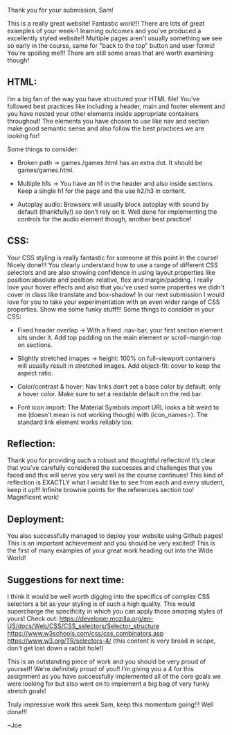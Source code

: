 Thank you for your submission, Sam!

This is a really great website! Fantastic work!!! There are lots of great examples of your week-1 learning outcomes and you've produced a excellently styled website!! Multiple pages aren't usually something we see so early in the course, same for "back to the top" button and user forms! You're spoiling me!!! There are still some areas that are worth examining though!

## HTML:

I’m a big fan of the way you have structured your HTML file! You’ve followed best practices like including a header, main and footer element and you have nested your other elements inside appropriate containers throughout! The elements you have chosen to use like nav and section make good semantic sense and also follow the best practices we are looking for!

Some things to consider:

- Broken path -> games./games.html has an extra dot. It should be games/games.html.

- Multiple h1s -> You have an h1 in the header and also inside sections. Keep a single h1 for the page and the use h2/h3 in content.

- Autoplay audio: Browsers will usually block autoplay with sound by default (thankfully!) so don’t rely on it. Well done for implementing the controls for the audio element though, another best practice!

## CSS:

Your CSS styling is really fantastic for someone at this point in the course! Nicely done!!! You clearly understand how to use a range of different CSS selectors and are also showing confidence in using layout properties like position:absolute and position: relative, flex and margin/padding. I really love your hover effects and also that you've used some properties we didn't cover in class like translate and box-shadow! In our next submission I would love for you to take your experimentation with an even wider range of CSS properties. Show me some funky stuff!!!
Some things to consider in your CSS:

- Fixed header overlap -> With a fixed .nav-bar, your first section element sits under it. Add top padding on the main element or scroll-margin-top on sections.

- Slightly stretched images -> height: 100% on full-viewport containers will usually result in stretched images. Add object-fit: cover to keep the aspect ratio.

- Color/contrast & hover: Nav links don’t set a base color by default, only a hover color. Make sure to set a readable default on the red bar.

- Font icon import: The Material Symbols import URL looks a bit weird to me (doesn't mean is not working though) with (icon_names=). The standard link element works reliably too.

## Reflection:

Thank you for providing such a robust and thoughtful reflection! It’s clear that you’ve carefully considered the successes and challenges that you faced and this will serve you very well as the course continues! This kind of reflection is EXACTLY what I would like to see from each and every student, keep it up!!! Infinite brownie points for the references section too! Magnificent work!

## Deployment:

You also successfully managed to deploy your website using Github pages! This is an important achievement and you should be very excited! This is the first of many examples of your great work heading out into the Wide World!

## Suggestions for next time:

I think it would be well worth digging into the specifics of complex CSS selectors a bit as your styling is of such a high quality. This would supercharge the specificity in which you can apply those amazing styles of yours! Check out:
https://developer.mozilla.org/en-US/docs/Web/CSS/CSS_selectors/Selector_structure
https://www.w3schools.com/css/css_combinators.asp
https://www.w3.org/TR/selectors-4/ (this content is very broad in scope, don't get lost down a rabbit hole!)

This is an outstanding piece of work and you should be very proud of yourself! We’re definitely proud of you!!
I’m giving you a 4 for this assignment as you have successfully implemented all of the core goals we were looking for but also went on to implement a big bag of very funky stretch goals!

Truly impressive work this week Sam, keep this momentum going!!! Well done!!!

~Joe
